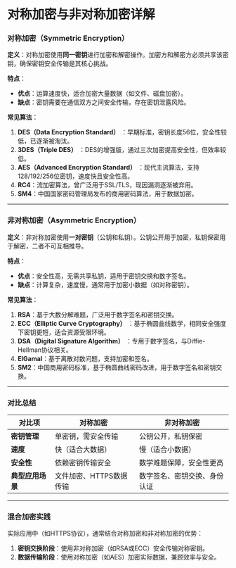 # 对称加密与非对称加密详解

### 对称加密（Symmetric Encryption）
**定义**：对称加密使用**同一密钥**进行加密和解密操作。加密方和解密方必须共享该密钥，确保密钥安全传输是其核心挑战。

**特点**：
- **优点**：运算速度快，适合加密大量数据（如文件、磁盘加密）。
- **缺点**：密钥需要在通信双方之间安全传输，存在密钥泄露风险。

**常见算法**：
1. **DES（Data Encryption Standard）**  ：早期标准，密钥长度56位，安全性较低，已逐渐被淘汰。
2. **3DES（Triple DES）**  ：DES的增强版，通过三次加密提高安全性，但效率较低。
3. **AES（Advanced Encryption Standard）**  ：现代主流算法，支持128/192/256位密钥，速度快且安全性高。
4. **RC4**：流加密算法，曾广泛用于SSL/TLS，现因漏洞逐渐被弃用。
5. **SM4**：中国国家密码管理局发布的商用密码算法，用于数据加密。

---

### 非对称加密（Asymmetric Encryption）
**定义**：非对称加密使用**一对密钥**（公钥和私钥）。公钥公开用于加密，私钥保密用于解密，二者不可互相推导。

**特点**：
- **优点**：安全性高，无需共享私钥，适用于密钥交换和数字签名。
- **缺点**：计算复杂，速度慢，通常用于加密小数据（如对称密钥）。

**常见算法**：
1. **RSA**：基于大数分解难题，广泛用于数字签名和密钥交换。
2. **ECC（Elliptic Curve Cryptography）**  ：基于椭圆曲线数学，相同安全强度下密钥更短，适合资源受限环境。
3. **DSA（Digital Signature Algorithm）**  ：专用于数字签名，与Diffie-Hellman协议相关。
4. **ElGamal**：基于离散对数问题，支持加密和签名。
5. **SM2**：中国商用密码标准，基于椭圆曲线密码改进，用于数字签名和密钥交换。

---

### 对比总结
| **对比项**       | **对称加密**                          | **非对称加密**                          |
|------------------|---------------------------------------|-----------------------------------------|
| **密钥管理**     | 单密钥，需安全传输                    | 公钥公开，私钥保密                      |
| **速度**         | 快（适合大数据）                      | 慢（适合小数据）                        |
| **安全性**       | 依赖密钥传输安全                      | 数学难题保障，安全性更高                |
| **典型应用场景** | 文件加密、HTTPS数据传输               | 数字签名、密钥交换、身份认证            |

---

### 混合加密实践
实际应用中（如HTTPS协议），通常结合对称加密和非对称加密的优势：
1. **密钥交换阶段**：使用非对称加密（如RSA或ECC）安全传输对称密钥。
2. **数据传输阶段**：使用对称加密（如AES）加密实际数据，兼顾效率与安全。
